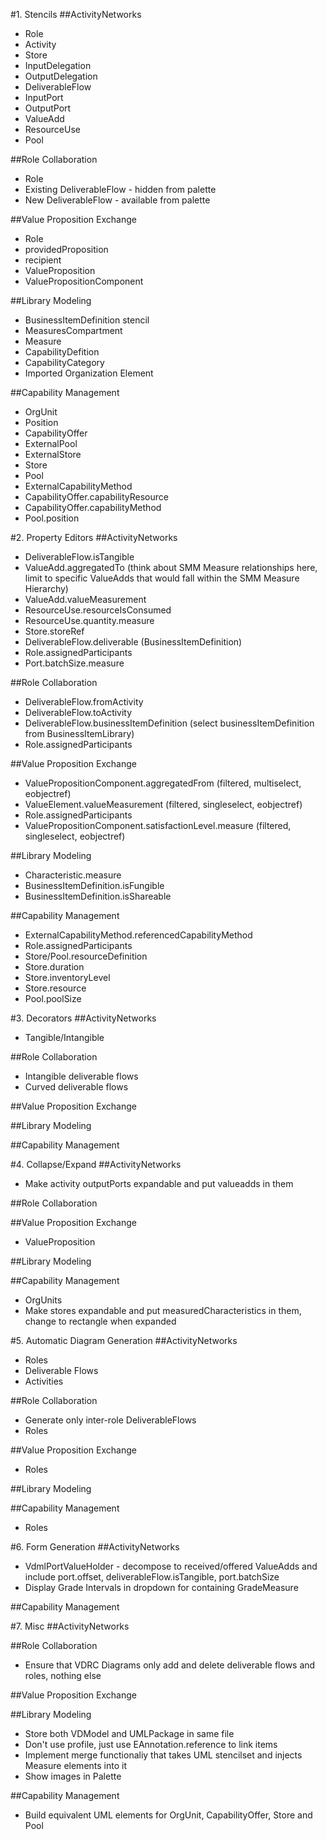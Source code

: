 #1. Stencils
##ActivityNetworks
 - Role
 - Activity
 - Store
 - InputDelegation
 - OutputDelegation
 - DeliverableFlow
 - InputPort
 - OutputPort
 - ValueAdd
 - ResourceUse
 - Pool

##Role Collaboration
 - Role
 - Existing  DeliverableFlow - hidden from palette
 - New DeliverableFlow - available from palette

##Value Proposition Exchange
 - Role
 - providedProposition
 - recipient
 - ValueProposition
 - ValuePropositionComponent

##Library Modeling
 - BusinessItemDefinition stencil
 - MeasuresCompartment
 - Measure
 - CapabilityDefition
 - CapabilityCategory
 - Imported Organization Element

##Capability Management
 - OrgUnit
 - Position
 - CapabilityOffer
 - ExternalPool
 - ExternalStore
 - Store
 - Pool
 - ExternalCapabilityMethod
 - CapabilityOffer.capabilityResource
 - CapabilityOffer.capabilityMethod
 - Pool.position

#2. Property Editors
##ActivityNetworks
 - DeliverableFlow.isTangible 
 - ValueAdd.aggregatedTo (think about SMM Measure relationships here, limit to specific ValueAdds that would fall within the SMM Measure Hierarchy)
 - ValueAdd.valueMeasurement
 - ResourceUse.resourceIsConsumed
 - ResourceUse.quantity.measure
 - Store.storeRef
 - DeliverableFlow.deliverable (BusinessItemDefinition)
 - Role.assignedParticipants
 - Port.batchSize.measure

##Role Collaboration
 - DeliverableFlow.fromActivity
 - DeliverableFlow.toActivity
 - DeliverableFlow.businessItemDefinition (select businessItemDefinition from BusinessItemLibrary)
 - Role.assignedParticipants
 
##Value Proposition Exchange
 - ValuePropositionComponent.aggregatedFrom (filtered, multiselect, eobjectref)
 - ValueElement.valueMeasurement (filtered, singleselect, eobjectref)
 - Role.assignedParticipants
 - ValuePropositionComponent.satisfactionLevel.measure (filtered, singleselect, eobjectref)
 

##Library Modeling
 - Characteristic.measure
 - BusinessItemDefinition.isFungible
 - BusinessItemDefinition.isShareable

##Capability Management
 - ExternalCapabilityMethod.referencedCapabilityMethod
 - Role.assignedParticipants
 - Store/Pool.resourceDefinition
 - Store.duration
 - Store.inventoryLevel
 - Store.resource
 - Pool.poolSize
 

#3. Decorators
##ActivityNetworks
 - Tangible/Intangible

##Role Collaboration
 - Intangible deliverable flows
 - Curved deliverable flows

##Value Proposition Exchange

##Library Modeling

##Capability Management

#4. Collapse/Expand
##ActivityNetworks
 - Make activity outputPorts expandable and put valueadds in them

##Role Collaboration

##Value Proposition Exchange
 - ValueProposition 
 
##Library Modeling

##Capability Management
 - OrgUnits
 - Make stores expandable and put measuredCharacteristics in them, change to rectangle when expanded


#5. Automatic Diagram Generation
##ActivityNetworks
 - Roles
 - Deliverable Flows
 - Activities
 
##Role Collaboration
 - Generate only inter-role DeliverableFlows
 - Roles

##Value Proposition Exchange
 - Roles

##Library Modeling

##Capability Management
 - Roles
 
#6. Form Generation
##ActivityNetworks
 - VdmlPortValueHolder - decompose to received/offered ValueAdds and include port.offset, deliverableFlow.isTangible, port.batchSize
 - Display Grade Intervals in dropdown for containing GradeMeasure
 
##Capability Management
   
#7. Misc
##ActivityNetworks

##Role Collaboration
 - Ensure that VDRC Diagrams only add and delete deliverable flows and roles, nothing else

##Value Proposition Exchange

##Library Modeling
 - Store both VDModel and UMLPackage in same file
 - Don't use profile, just use EAnnotation.reference to link items
 - Implement merge functionaliy that takes UML stencilset and injects Measure elements into it
 - Show images in Palette

##Capability Management
 - Build equivalent UML elements for OrgUnit, CapabilityOffer, Store and Pool
